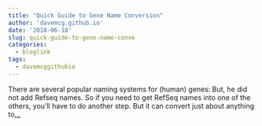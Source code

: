 ```yaml
---
title: "Quick Guide to Gene Name Conversion"
author: 'davemcg.github.io'
date: '2018-06-18'
slug: quick-guide-to-gene-name-conve
categories:
  - bloglink
tags:
  - davemcggithubio
---
```


There are several popular naming systems for (human) genes: But, he did not add Refseq names. So if you need to get RefSeq names into one of the others, you’ll have to do another step. But it can convert just about anything to[... <i class="fas fa-external-link-alt"></i>](http://davemcg.github.io/./post/quick-guide-to-gene-name-conversion/)

